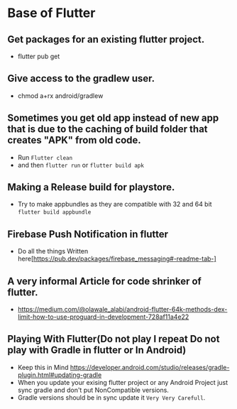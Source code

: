 # Base of Flutter

## Get packages for an existing flutter project.
- flutter pub get


## Give access to the gradlew user.
- chmod a+rx android/gradlew

## Sometimes you get old app instead of new app that is due to the caching of build folder that creates "APK" from old code.
- Run `Flutter clean`
- and then `flutter run` or `flutter build apk`

## Making a Release build for playstore.
- Try to make appbundles as they are compatible with 32 and 64 bit `flutter build appbundle`

## Firebase Push Notification in flutter
 - Do all the things Written here[https://pub.dev/packages/firebase_messaging#-readme-tab-]
 
## A very informal Article for code shrinker of flutter.
 - https://medium.com/@olawale_alabi/android-flutter-64k-methods-dex-limit-how-to-use-proguard-in-development-728af11a4e22
 
## Playing With Flutter(Do not play I repeat Do not play with Gradle in flutter or In Android)
 - Keep this in Mind https://developer.android.com/studio/releases/gradle-plugin.html#updating-gradle
 - When you update your exising flutter project or any Android Project just sync gradle and don't put NonCompatible versions.
 - Gradle versions should be in sync update it `Very Very Carefull`.
